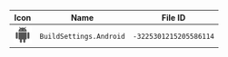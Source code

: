 | Icon | Name | File ID |
| ---  | ---  | ---     |
| ![](BuildSettings.Android.png) | `BuildSettings.Android` | `-3225301215205586114` |
